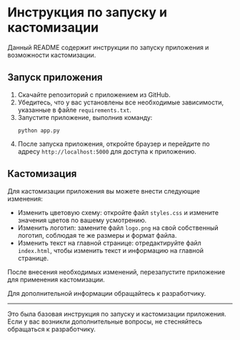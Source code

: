 # Инструкция по запуску и кастомизации

Данный README содержит инструкции по запуску приложения и возможности кастомизации.

## Запуск приложения

1. Скачайте репозиторий с приложением из GitHub.
2. Убедитесь, что у вас установлены все необходимые зависимости, указанные в файле `requirements.txt`.
3. Запустите приложение, выполнив команду:
   ```
   python app.py
   ```
4. После запуска приложения, откройте браузер и перейдите по адресу `http://localhost:5000` для доступа к приложению.

## Кастомизация

Для кастомизации приложения вы можете внести следующие изменения:

- Изменить цветовую схему: откройте файл `styles.css` и измените значения цветов по вашему усмотрению.
- Изменить логотип: замените файл `logo.png` на свой собственный логотип, соблюдая те же размеры и формат файла.
- Изменить текст на главной странице: отредактируйте файл `index.html`, чтобы изменить текст и информацию на главной странице.

После внесения необходимых изменений, перезапустите приложение для применения кастомизации.

Для дополнительной информации обращайтесь к разработчику.

---
Это была базовая инструкция по запуску и кастомизации приложения. Если у вас возникли дополнительные вопросы, не стесняйтесь обращаться к разработчику.